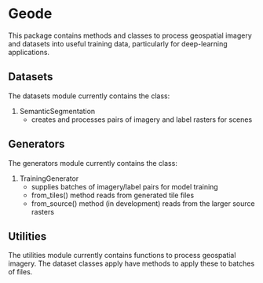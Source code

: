 Geode
=====
This package contains methods and classes to process geospatial imagery and datasets into useful training data, particularly for deep-learning applications.

Datasets
--------

The datasets module currently contains the class:

1. SemanticSegmentation
	* creates and processes pairs of imagery and label rasters for scenes

Generators
----------

The generators module currently contains the class:

1. TrainingGenerator
	* supplies batches of imagery/label pairs for model training
	* from_tiles() method reads from generated tile files
	* from_source() method (in development) reads from the larger source rasters

Utilities
---------

The utilities module currently contains functions to process geospatial imagery. The dataset classes apply have methods to apply these to batches of files.
